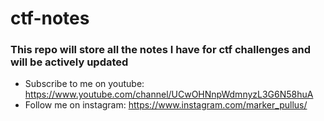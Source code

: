 # ctf-notes
### This repo will store all the notes I have for ctf challenges and will be actively updated

* Subscribe to me on youtube: https://www.youtube.com/channel/UCwOHNnpWdmnyzL3G6N58huA
* Follow me on instagram: https://www.instagram.com/marker_pullus/
